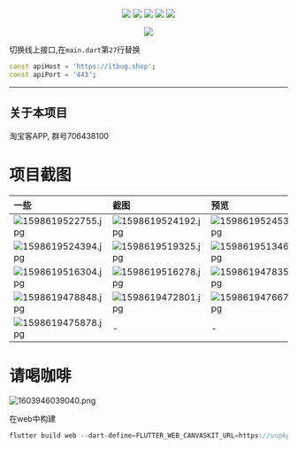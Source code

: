 <p align="center">
    <a href="https://jq.qq.com/?_wv=1027&k=Z0AHodXB"><img src="https://badgen.net/badge/QQ%E7%BE%A4/706438100/pink" /></a>
    <a href="https://itbug.shop"><img src="https://badgen.net/badge/%E5%85%B8%E5%85%B8%E7%9A%84%E5%B0%8F%E5%8D%96%E9%83%A8/v2.1.0/red" /></a>
    <a href="https://flutter.dev/docs/get-started/install/windows"><img src="https://badgen.net/badge/flutter/v3.7.6/red" /></a>
    <a href="https://github.com/mdddj/flutter_simple_shop/stargazers"><img src="https://badgen.net/github/stars/mdddj/flutter_simple_shop" /></a>
    <a href="https://github.com/mdddj/flutter_simple_shop/network/members"><img src="https://badgen.net/github/forks/mdddj/flutter_simple_shop" /></a>
</>

<p align="center">
    <img src="https://static.saintic.com/picbed/huang/2020/12/14/1607875349615.png">
</p>


切换线上接口,在`main.dart`第`27`行替换
```dart
const apiHost = 'https://itbug.shop';
const apiPort = '443';
```

---

[//]: # ( app 可视化后台管理：https://github.com/mdddj/ddxmb-admin)

[//]: # ()
[//]: # (# APP 应用名：典典的小卖部)

[//]: # ()
[//]: # (- 接口来自于大淘客，折淘客，淘宝联盟等等)

[//]: # (- 支持淘宝、拼多多、京东、唯品会、饿了么、美团等优惠券领取)

[//]: # (- 支持 Android、Ios 双端编译)

[//]: # ()
[//]: # (| SDK 文档             | [![pub]&#40;https://badgen.net/pub/v/dd_taoke_sdk&#41;]&#40;https://pub.dev/packages/dd_taoke_sdk&#41; |)

[//]: # (| -------------------- | -------------------------------------------------------------------------------------- |)

[//]: # (| Web 管理后台         | [Github &#40;Antd Pro React TypeScript 版&#41;]&#40;https://github.com/mdddj/ddxmb-admin&#41;          |)

[//]: # (| Getx 重构版          | [典典的小卖部 getx 重构版本]&#40;https://github.com/mdddj/simple_shop_v2&#41;                  |)

[//]: # (| jetpack compose 版本 | [jetpack compose &#40;kotlin&#41; 版本]&#40;https://github.com/mdddj/dd_simple_shop_jetpack&#41;       |)

[//]: # ()


[//]: # ()
[//]: # (| 网络监测工具                      | [![pub]&#40;https://badgen.net/pub/v/flutter_network_connection&#41;]&#40;https://pub.dev/packages/flutter_network_connection&#41;   |)

[//]: # (| --------------------------------- | -------------------------------------------------------------------------------------------------------------------- |)

[//]: # (| 扫码枪 Spp 模式获取数据           | [![pub]&#40;https://badgen.net/pub/v/scanner_gun&#41;]&#40;https://pub.dev/packages/scanner_gun&#41;                                 |)

[//]: # (| 息屏显示方法封装                  | [![pub]&#40;https://badgen.net/pub/v/flutter_lifecycle_by_resume&#41;]&#40;https://pub.dev/packages/flutter_lifecycle_by_resume&#41; |)

[//]: # (| 商米手持 pda 端扫描数据获取插件   | [![pub]&#40;https://badgen.net/pub/v/sm_scan&#41;]&#40;https://pub.dev/packages/sm_scan&#41;                                         |)

[//]: # (| 新大陆手持 pda 端扫描数据获取插件 | [![pub]&#40;https://badgen.net/pub/v/xindalu_scan_flutter&#41;]&#40;https://pub.dev/packages/xindalu_scan_flutter&#41;               |)

## 关于本项目

淘宝客APP, 群号706438100



# 项目截图


| 一些                                                                                       | 截图                                                                                       | 预览                                                                                       |
| :----------------------------------------------------------------------------------------- | :----------------------------------------------------------------------------------------- | :----------------------------------------------------------------------------------------- |
| ![1598619522755.jpg](https://static.saintic.com/picbed/huang/2020/08/28/1598619522755.jpg) | ![1598619524192.jpg](https://static.saintic.com/picbed/huang/2020/08/28/1598619524192.jpg) | ![1598619524535.jpg](https://static.saintic.com/picbed/huang/2020/08/28/1598619524535.jpg) |
| ![1598619524394.jpg](https://static.saintic.com/picbed/huang/2020/08/28/1598619524394.jpg) | ![1598619519325.jpg](https://static.saintic.com/picbed/huang/2020/08/28/1598619519325.jpg) | ![1598619513469.jpg](https://static.saintic.com/picbed/huang/2020/08/28/1598619513469.jpg) |
| ![1598619516304.jpg](https://static.saintic.com/picbed/huang/2020/08/28/1598619516304.jpg) | ![1598619516278.jpg](https://static.saintic.com/picbed/huang/2020/08/28/1598619516278.jpg) | ![1598619478353.jpg](https://static.saintic.com/picbed/huang/2020/08/28/1598619478353.jpg) |
| ![1598619478848.jpg](https://static.saintic.com/picbed/huang/2020/08/28/1598619478848.jpg) | ![1598619472801.jpg](https://static.saintic.com/picbed/huang/2020/08/28/1598619472801.jpg) | ![1598619476671.jpg](https://static.saintic.com/picbed/huang/2020/08/28/1598619476671.jpg) |
| ![1598619475878.jpg](https://static.saintic.com/picbed/huang/2020/08/28/1598619475878.jpg) | -                                                                                          | -                                                                                          |

# 请喝咖啡

![1603946039040.png](https://static.saintic.com/picbed/huang/2020/10/29/1603946039040.png)

在web中构建
```dart
flutter build web --dart-define=FLUTTER_WEB_CANVASKIT_URL=https://unpkg.zhimg.com/canvaskit-wasm@0.24.0/bin/
```
